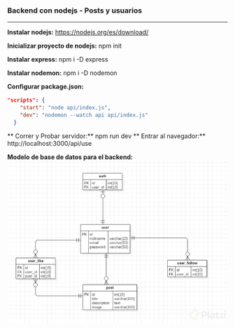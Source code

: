 ### Backend con nodejs - Posts y usuarios

---------------------------


**Instalar nodejs:** https://nodejs.org/es/download/

**Inicializar proyecto de nodejs:** npm init 

**Instalar express:** npm i -D express

**Instalar nodemon:** npm i -D nodemon

**Configurar package.json:**
```json
"scripts": {    
    "start": "node api/index.js",
    "dev": "nodemon --watch api api/index.js"
  }
```

**  Correr y Probar servidor:** npm run dev
**  Entrar al navegador:** http://localhost:3000/api/use

**Modelo de base de datos para el backend:**
[![modelo de bd](https://github.com/quvp861205/backendnodejs-posts/blob/master/modelo%20de%20base%20de%20datos.jpg?raw=true "modelo de bd")](https://github.com/quvp861205/backendnodejs-posts/blob/master/modelo%20de%20base%20de%20datos.jpg?raw=true "modelo de bd")
